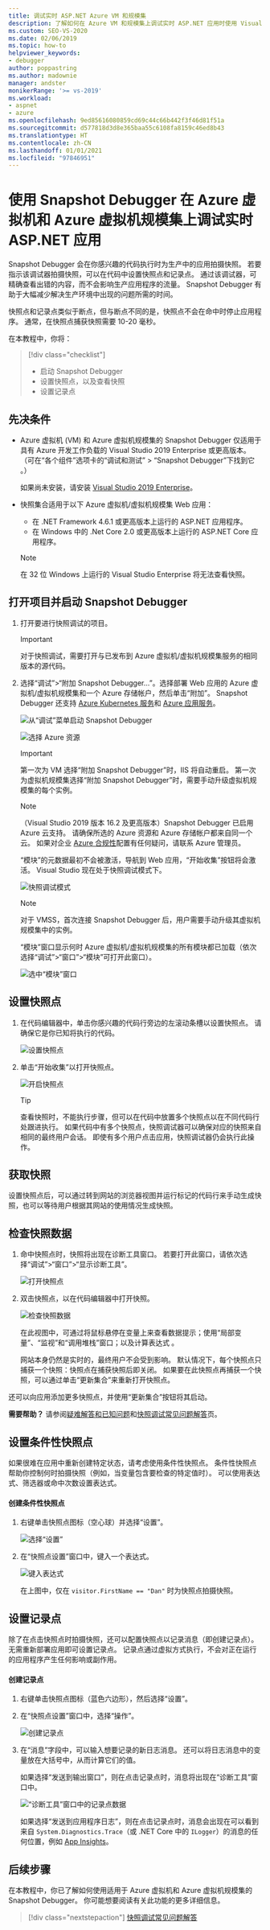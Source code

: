 ```yaml
---
title: 调试实时 ASP.NET Azure VM 和规模集
description: 了解如何在 Azure VM 和规模集上调试实时 ASP.NET 应用时使用 Visual Studio 中的 Snapshot Debugger 来设置快照点并拍摄快照。
ms.custom: SEO-VS-2020
ms.date: 02/06/2019
ms.topic: how-to
helpviewer_keywords:
- debugger
author: poppastring
ms.author: madownie
manager: andster
monikerRange: '>= vs-2019'
ms.workload:
- aspnet
- azure
ms.openlocfilehash: 9ed85616080859cd69c44c66b442f3f46d81f51a
ms.sourcegitcommit: d577818d3d8e365baa55c6108fa8159c46ed8b43
ms.translationtype: HT
ms.contentlocale: zh-CN
ms.lasthandoff: 01/01/2021
ms.locfileid: "97846951"
---
```

# <a name="debug-live-aspnet-apps-on-azure-virtual-machines-and-azure-virtual-machine-scale-sets-using-the-snapshot-debugger"></a>使用 Snapshot Debugger 在 Azure 虚拟机和 Azure 虚拟机规模集上调试实时 ASP.NET 应用

Snapshot Debugger 会在你感兴趣的代码执行时为生产中的应用拍摄快照。 若要指示该调试器拍摄快照，可以在代码中设置快照点和记录点。 通过该调试器，可精确查看出错的内容，而不会影响生产应用程序的流量。 Snapshot Debugger 有助于大幅减少解决生产环境中出现的问题所需的时间。

快照点和记录点类似于断点，但与断点不同的是，快照点不会在命中时停止应用程序。 通常，在快照点捕获快照需要 10-20 毫秒。

在本教程中，你将：

> [!div class="checklist"]
> * 启动 Snapshot Debugger
> * 设置快照点，以及查看快照
> * 设置记录点

## <a name="prerequisites"></a>先决条件

* Azure 虚拟机 (VM) 和 Azure 虚拟机规模集的 Snapshot Debugger 仅适用于具有 Azure 开发工作负载的 Visual Studio 2019 Enterprise 或更高版本。 （可在“各个组件”选项卡的“调试和测试” > “Snapshot Debugger”下找到它  。）

    如果尚未安装，请安装 [Visual Studio 2019 Enterprise](https://visualstudio.microsoft.com/vs/)。

* 快照集合适用于以下 Azure 虚拟机/虚拟机规模集 Web 应用：
  * 在 .NET Framework 4.6.1 或更高版本上运行的 ASP.NET 应用程序。
  * 在 Windows 中的 .Net Core 2.0 或更高版本上运行的 ASP.NET Core 应用程序。

  > [!NOTE]
  >  在 32 位 Windows 上运行的 Visual Studio Enterprise 将无法查看快照。

## <a name="open-your-project-and-start-the-snapshot-debugger"></a>打开项目并启动 Snapshot Debugger

1. 打开要进行快照调试的项目。

    > [!IMPORTANT]
    > 对于快照调试，需要打开与已发布到 Azure 虚拟机/虚拟机规模集服务的相同版本的源代码。

1. 选择“调试”>“附加 Snapshot Debugger...”。选择部署 Web 应用的 Azure 虚拟机/虚拟机规模集和一个 Azure 存储帐户，然后单击“附加”。 Snapshot Debugger 还支持 [Azure Kubernetes 服务](debug-live-azure-kubernetes.md)和 [Azure 应用服务](debug-live-azure-applications.md)。

    ![从“调试”菜单启动 Snapshot Debugger](../debugger/media/snapshot-debug-menu-attach.png)

    ![选择 Azure 资源](../debugger/media/snapshot-select-azure-resource-vm.png)

    > [!IMPORTANT]
    > 第一次为 VM 选择“附加 Snapshot Debugger”时，IIS 将自动重启。
    > 第一次为虚拟机规模集选择“附加 Snapshot Debugger”时，需要手动升级虚拟机规模集的每个实例。

    > [!NOTE]
    > （Visual Studio 2019 版本 16.2 及更高版本）Snapshot Debugger 已启用 Azure 云支持。 请确保所选的 Azure 资源和 Azure 存储帐户都来自同一个云。 如果对企业 [Azure 合规性](https://azure.microsoft.com/overview/trusted-cloud/)配置有任何疑问，请联系 Azure 管理员。

    “模块”的元数据最初不会被激活，导航到 Web 应用，“开始收集”按钮将会激活。 Visual Studio 现在处于快照调试模式下。

    ![快照调试模式](../debugger/media/snapshot-message.png)

    > [!NOTE]
    > 对于 VMSS，首次连接 Snapshot Debugger 后，用户需要手动升级其虚拟机规模集中的实例。

    “模块”窗口显示何时 Azure 虚拟机/虚拟机规模集的所有模块都已加载（依次选择“调试”>“窗口”>“模块”可打开此窗口）。

    ![选中“模块”窗口](../debugger/media/snapshot-modules.png)

## <a name="set-a-snappoint"></a>设置快照点

1. 在代码编辑器中，单击你感兴趣的代码行旁边的左滚动条槽以设置快照点。 请确保它是你已知将执行的代码。

    ![设置快照点](../debugger/media/snapshot-set-snappoint.png)

1. 单击“开始收集”以打开快照点。

    ![开启快照点](../debugger/media/snapshot-start-collection.png)

    > [!TIP]
    > 查看快照时，不能执行步骤，但可以在代码中放置多个快照点以在不同代码行处跟进执行。 如果代码中有多个快照点，快照调试器可以确保对应的快照来自相同的最终用户会话。 即使有多个用户点击应用，快照调试器仍会执行此操作。

## <a name="take-a-snapshot"></a>获取快照

设置快照点后，可以通过转到网站的浏览器视图并运行标记的代码行来手动生成快照，也可以等待用户根据其网站的使用情况生成快照。

## <a name="inspect-snapshot-data"></a>检查快照数据

1. 命中快照点时，快照将出现在诊断工具窗口。 若要打开此窗口，请依次选择“调试”>“窗口”>“显示诊断工具”。

    ![打开快照点](../debugger/media/snapshot-diagsession-window.png)

1. 双击快照点，以在代码编辑器中打开快照。

    ![检查快照数据](../debugger/media/snapshot-inspect-data.png)

    在此视图中，可通过将鼠标悬停在变量上来查看数据提示；使用“局部变量”、“监视”和“调用堆栈”窗口；以及计算表达式  。

    网站本身仍然是实时的，最终用户不会受到影响。 默认情况下，每个快照点只捕获一个快照：快照点在捕获快照后即关闭。 如果要在此快照点再捕获一个快照，可以通过单击“更新集合”来重新打开快照点。

还可以向应用添加更多快照点，并使用“更新集合”按钮将其启动。

**需要帮助？** 请参阅[疑难解答和已知问题](../debugger/debug-live-azure-apps-troubleshooting.md)和[快照调试常见问题解答](../debugger/debug-live-azure-apps-faq.md)页。

## <a name="set-a-conditional-snappoint"></a>设置条件性快照点

如果很难在应用中重新创建特定状态，请考虑使用条件性快照点。 条件性快照点帮助你控制何时拍摄快照（例如，当变量包含要检查的特定值时）。 可以使用表达式、筛选器或命中次数设置表达式。

#### <a name="to-create-a-conditional-snappoint"></a>创建条件性快照点

1. 右键单击快照点图标（空心球）并选择“设置”。

   ![选择“设置”](../debugger/media/snapshot-snappoint-settings.png)

1. 在“快照点设置”窗口中，键入一个表达式。

   ![键入表达式](../debugger/media/snapshot-snappoint-conditions.png)

   在上图中，仅在 `visitor.FirstName == "Dan"` 时为快照点拍摄快照。

## <a name="set-a-logpoint"></a>设置记录点

除了在点击快照点时拍摄快照，还可以配置快照点以记录消息（即创建记录点）。 无需重新部署应用即可设置记录点。 记录点通过虚拟方式执行，不会对正在运行的应用程序产生任何影响或副作用。

#### <a name="to-create-a-logpoint"></a>创建记录点

1. 右键单击快照点图标（蓝色六边形），然后选择“设置”。

1. 在“快照点设置”窗口中，选择“操作”。

    ![创建记录点](../debugger/media/snapshot-logpoint.png)

1. 在“消息”字段中，可以输入想要记录的新日志消息。 还可以将日志消息中的变量放在大括号中，从而计算它们的值。

    如果选择“发送到输出窗口”，则在点击记录点时，消息将出现在“诊断工具”窗口中。

    ![“诊断工具”窗口中的记录点数据](../debugger/media/snapshot-logpoint-output.png)

    如果选择“发送到应用程序日志”，则在点击记录点时，消息会出现在可以看到来自 `System.Diagnostics.Trace`（或 .NET Core 中的 `ILogger`）的消息的任何位置，例如 [App Insights](/azure/application-insights/app-insights-asp-net-trace-logs)。

## <a name="next-steps"></a>后续步骤

在本教程中，你已了解如何使用适用于 Azure 虚拟机和 Azure 虚拟机规模集的 Snapshot Debugger。 你可能想要阅读有关此功能的更多详细信息。

> [!div class="nextstepaction"]
> [快照调试常见问题解答](../debugger/debug-live-azure-apps-faq.md)
